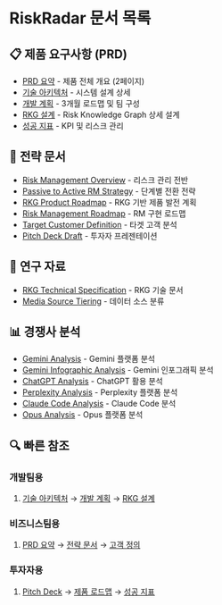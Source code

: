 # RiskRadar 문서 목록

## 📋 제품 요구사항 (PRD)
- [PRD 요약](prd/PRD.md) - 제품 전체 개요 (2페이지)
- [기술 아키텍처](prd/PRD_Tech_Architecture.md) - 시스템 설계 상세
- [개발 계획](prd/PRD_Development_Plan.md) - 3개월 로드맵 및 팀 구성
- [RKG 설계](prd/PRD_RKG_Design.md) - Risk Knowledge Graph 상세 설계
- [성공 지표](prd/PRD_Metrics_Risk.md) - KPI 및 리스크 관리

## 🎯 전략 문서
- [Risk Management Overview](strategy/Risk_Management_Overview.md) - 리스크 관리 전반
- [Passive to Active RM Strategy](strategy/Passive_to_Active_RM_Strategy.md) - 단계별 전환 전략
- [RKG Product Roadmap](strategy/RKG_Product_Roadmap.md) - RKG 기반 제품 발전 계획
- [Risk Management Roadmap](strategy/Risk_Management_Roadmap.md) - RM 구현 로드맵
- [Target Customer Definition](strategy/Target_Customer_Definition.md) - 타겟 고객 분석
- [Pitch Deck Draft](strategy/Pitch_Deck_Draft.md) - 투자자 프레젠테이션

## 🔬 연구 자료
- [RKG Technical Specification](research/RKG_Technical_Specification.md) - RKG 기술 문서
- [Media Source Tiering](research/Media_Source_Tiering.md) - 데이터 소스 분류

## 📊 경쟁사 분석
- [Gemini Analysis](analysis/competitors/Gemini_Analysis.md) - Gemini 플랫폼 분석
- [Gemini Infographic Analysis](analysis/competitors/Gemini_Infographic_Analysis.md) - Gemini 인포그래픽 분석
- [ChatGPT Analysis](analysis/competitors/ChatGPT_Analysis.md) - ChatGPT 활용 분석
- [Perplexity Analysis](analysis/competitors/Perplexity_Analysis.md) - Perplexity 플랫폼 분석
- [Claude Code Analysis](analysis/competitors/Claude_Code_Analysis.md) - Claude Code 분석
- [Opus Analysis](analysis/competitors/Opus_Analysis.md) - Opus 플랫폼 분석

## 🔍 빠른 참조
### 개발팀용
1. [기술 아키텍처](prd/PRD_Tech_Architecture.md) → [개발 계획](prd/PRD_Development_Plan.md) → [RKG 설계](prd/PRD_RKG_Design.md)

### 비즈니스팀용
1. [PRD 요약](prd/PRD.md) → [전략 문서](strategy/Passive_to_Active_RM_Strategy.md) → [고객 정의](strategy/Target_Customer_Definition.md)

### 투자자용
1. [Pitch Deck](strategy/Pitch_Deck_Draft.md) → [제품 로드맵](strategy/RKG_Product_Roadmap.md) → [성공 지표](prd/PRD_Metrics_Risk.md)